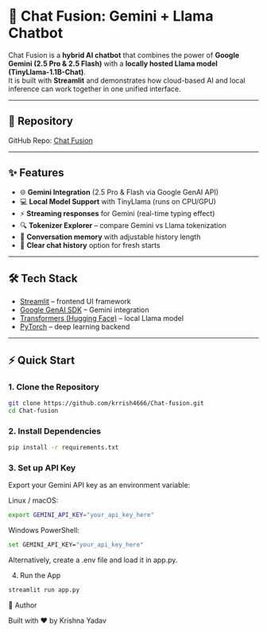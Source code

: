 # 🤖 Chat Fusion: Gemini + Llama Chatbot

Chat Fusion is a **hybrid AI chatbot** that combines the power of **Google Gemini (2.5 Pro & 2.5 Flash)** with a **locally hosted Llama model (TinyLlama-1.1B-Chat)**.  
It is built with **Streamlit** and demonstrates how cloud-based AI and local inference can work together in one unified interface.

---

## 🔗 Repository
GitHub Repo: [Chat Fusion](https://github.com/krrish4666/Chat-fusion)

---

## ✨ Features
- 🌐 **Gemini Integration** (2.5 Pro & Flash via Google GenAI API)  
- 💻 **Local Model Support** with TinyLlama (runs on CPU/GPU)  
- ⚡ **Streaming responses** for Gemini (real-time typing effect)  
- 🔍 **Tokenizer Explorer** – compare Gemini vs Llama tokenization  
- 🧠 **Conversation memory** with adjustable history length  
- 🧹 **Clear chat history** option for fresh starts  

---

## 🛠️ Tech Stack
- [Streamlit](https://streamlit.io/) – frontend UI framework  
- [Google GenAI SDK](https://pypi.org/project/google-genai/) – Gemini integration  
- [Transformers (Hugging Face)](https://huggingface.co/docs/transformers) – local Llama model  
- [PyTorch](https://pytorch.org/) – deep learning backend  

---

## ⚡ Quick Start

### 1. Clone the Repository
```bash
git clone https://github.com/krrish4666/Chat-fusion.git
cd Chat-fusion
```
### 2. Install Dependencies
```bash
pip install -r requirements.txt
```
### 3. Set up API Key

Export your Gemini API key as an environment variable:

Linux / macOS:
```bash
export GEMINI_API_KEY="your_api_key_here"
```
Windows PowerShell:
```bash
set GEMINI_API_KEY="your_api_key_here"
```

Alternatively, create a .env file and load it in app.py.

4. Run the App
```bash
streamlit run app.py
```

👤 Author

Built with ❤️ by Krishna Yadav
